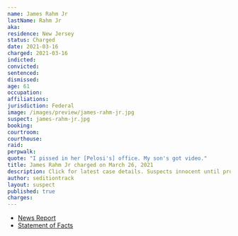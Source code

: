 ```yaml
---
name: James Rahm Jr
lastName: Rahm Jr
aka:
residence: New Jersey
status: Charged
date: 2021-03-16
charged: 2021-03-16
indicted:
convicted: 
sentenced: 
dismissed: 
age: 61
occupation:
affiliations:
jurisdiction: Federal
image: /images/preview/james-rahm-jr.jpg
suspect: james-rahm-jr.jpg
booking:
courtroom:
courthouse:
raid:
perpwalk:
quote: "I pissed in her [Pelosi's] office. My son's got video."
title: James Rahm Jr charged on March 26, 2021
description: Click for latest case details. Suspects innocent until proven guilty.
author: seditiontrack
layout: suspect
published: true
charges:
---
```

- [News Report](https://www.nj.com/atlantic/2021/04/father-and-son-from-nj-were-at-capitol-riot-together-feds-say.html)
- [Statement of Facts](https://extremism.gwu.edu/sites/g/files/zaxdzs2191/f/James%20Douglas%20Rahm%20III%20Statement%20of%20Facts.pdf)
